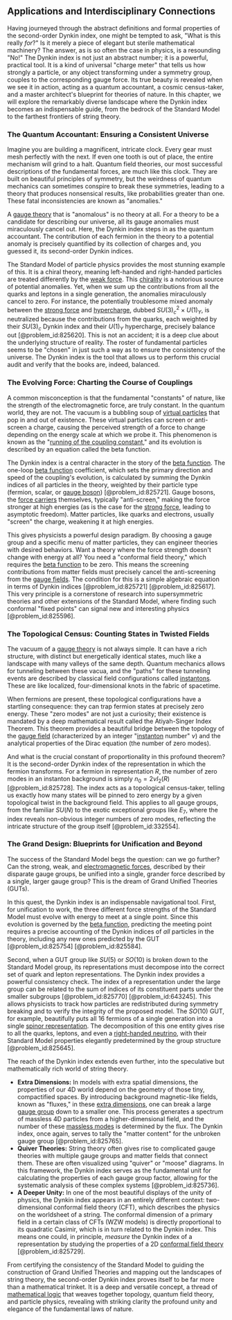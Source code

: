 ## Applications and Interdisciplinary Connections

Having journeyed through the abstract definitions and formal properties of the second-order Dynkin index, one might be tempted to ask, "What is this really *for*?" Is it merely a piece of elegant but sterile mathematical machinery? The answer, as is so often the case in physics, is a resounding "No!" The Dynkin index is not just an abstract number; it is a powerful, practical tool. It is a kind of universal "charge meter" that tells us how strongly a particle, or any object transforming under a symmetry group, couples to the corresponding gauge force. Its true beauty is revealed when we see it in action, acting as a quantum accountant, a cosmic census-taker, and a master architect's blueprint for theories of nature. In this chapter, we will explore the remarkably diverse landscape where the Dynkin index becomes an indispensable guide, from the bedrock of the Standard Model to the farthest frontiers of string theory.

### The Quantum Accountant: Ensuring a Consistent Universe

Imagine you are building a magnificent, intricate clock. Every gear must mesh perfectly with the next. If even one tooth is out of place, the entire mechanism will grind to a halt. Quantum field theories, our most successful descriptions of the fundamental forces, are much like this clock. They are built on beautiful principles of symmetry, but the weirdness of quantum mechanics can sometimes conspire to break these symmetries, leading to a theory that produces nonsensical results, like probabilities greater than one. These fatal inconsistencies are known as "anomalies."

A [gauge theory](@article_id:142498) that is "anomalous" is no theory at all. For a theory to be a candidate for describing our universe, all its gauge anomalies must miraculously cancel out. Here, the Dynkin index steps in as the quantum accountant. The contribution of each fermion in the theory to a potential anomaly is precisely quantified by its collection of charges and, you guessed it, its second-order Dynkin indices.

The Standard Model of particle physics provides the most stunning example of this. It is a chiral theory, meaning left-handed and right-handed particles are treated differently by the [weak force](@article_id:157620). This [chirality](@article_id:143611) is a notorious source of potential anomalies. Yet, when we sum up the contributions from all the quarks and leptons in a single generation, the anomalies miraculously cancel to zero. For instance, the potentially troublesome mixed anomaly between the [strong force](@article_id:154316) and [hypercharge](@article_id:186163), dubbed $SU(3)_c^2 \times U(1)_Y$, is neutralized because the contributions from the quarks, each weighted by their $SU(3)_c$ Dynkin index and their $U(1)_Y$ hypercharge, precisely balance out [@problem_id:825620]. This is not an accident; it is a deep clue about the underlying structure of reality. The roster of fundamental particles seems to be "chosen" in just such a way as to ensure the consistency of the universe. The Dynkin index is the tool that allows us to perform this crucial audit and verify that the books are, indeed, balanced.

### The Evolving Force: Charting the Course of Couplings

A common misconception is that the fundamental "constants" of nature, like the strength of the electromagnetic force, are truly constant. In the quantum world, they are not. The vacuum is a bubbling soup of [virtual particles](@article_id:147465) that pop in and out of existence. These virtual particles can screen or anti-screen a charge, causing the perceived strength of a force to change depending on the energy scale at which we probe it. This phenomenon is known as the "[running of the coupling constant](@article_id:187450)," and its evolution is described by an equation called the beta function.

The Dynkin index is a central character in the story of the [beta function](@article_id:143265). The one-loop [beta function](@article_id:143265) coefficient, which sets the primary direction and speed of the coupling's evolution, is calculated by summing the Dynkin indices of all particles in the theory, weighted by their particle type (fermion, scalar, or [gauge boson](@article_id:273594)) [@problem_id:825721]. Gauge bosons, the [force carriers](@article_id:160940) themselves, typically "anti-screen," making the force stronger at high energies (as is the case for the [strong force](@article_id:154316), leading to asymptotic freedom). Matter particles, like quarks and electrons, usually "screen" the charge, weakening it at high energies.

This gives physicists a powerful design paradigm. By choosing a gauge group and a specific menu of matter particles, they can engineer theories with desired behaviors. Want a theory where the force strength doesn't change with energy at all? You need a "conformal field theory," which requires the [beta function](@article_id:143265) to be zero. This means the screening contributions from matter fields must precisely cancel the anti-screening from the [gauge fields](@article_id:159133). The condition for this is a simple algebraic equation in terms of Dynkin indices [@problem_id:825721] [@problem_id:825617]. This very principle is a cornerstone of research into supersymmetric theories and other extensions of the Standard Model, where finding such conformal "fixed points" can signal new and interesting physics [@problem_id:825596].

### The Topological Census: Counting States in Twisted Fields

The vacuum of a [gauge theory](@article_id:142498) is not always simple. It can have a rich structure, with distinct but energetically identical states, much like a landscape with many valleys of the same depth. Quantum mechanics allows for tunneling between these vacua, and the "paths" for these tunneling events are described by classical field configurations called [instantons](@article_id:152997). These are like localized, four-dimensional knots in the fabric of spacetime.

When fermions are present, these topological configurations have a startling consequence: they can trap fermion states at precisely zero energy. These "zero modes" are not just a curiosity; their existence is mandated by a deep mathematical result called the Atiyah-Singer Index Theorem. This theorem provides a beautiful bridge between the topology of the [gauge field](@article_id:192560) (characterized by an integer "[instanton](@article_id:137228) number" $\nu$) and the analytical properties of the Dirac equation (the number of zero modes).

And what is the crucial constant of proportionality in this profound theorem? It is the second-order Dynkin index of the representation in which the fermion transforms. For a fermion in representation $R$, the number of zero modes in an instanton background is simply $n_0 = 2\nu I_2(R)$ [@problem_id:825728]. The index acts as a topological census-taker, telling us exactly how many states will be pinned to zero energy by a given topological twist in the background field. This applies to all gauge groups, from the familiar $SU(N)$ to the exotic exceptional groups like $E_7$, where the index reveals non-obvious integer numbers of zero modes, reflecting the intricate structure of the group itself [@problem_id:332554].

### The Grand Design: Blueprints for Unification and Beyond

The success of the Standard Model begs the question: can we go further? Can the strong, weak, and [electromagnetic forces](@article_id:195530), described by their disparate gauge groups, be unified into a single, grander force described by a single, larger gauge group? This is the dream of Grand Unified Theories (GUTs).

In this quest, the Dynkin index is an indispensable navigational tool.
First, for unification to work, the three different force strengths of the Standard Model must evolve with energy to meet at a single point. Since this evolution is governed by the [beta function](@article_id:143265), predicting the meeting point requires a precise accounting of the Dynkin indices of *all* particles in the theory, including any new ones predicted by the GUT [@problem_id:825754] [@problem_id:825584].

Second, when a GUT group like $SU(5)$ or $SO(10)$ is broken down to the Standard Model group, its representations must decompose into the correct set of quark and lepton representations. The Dynkin index provides a powerful consistency check. The index of a representation under the large group can be related to the sum of indices of its constituent parts under the smaller subgroups [@problem_id:825770] [@problem_id:643245]. This allows physicists to track how particles are redistributed during symmetry breaking and to verify the integrity of the proposed model. The $SO(10)$ GUT, for example, beautifully puts all 16 fermions of a single generation into a single [spinor representation](@article_id:149431). The decomposition of this one entity gives rise to all the quarks, leptons, and even a [right-handed neutrino](@article_id:160969), with their Standard Model properties elegantly predetermined by the group structure [@problem_id:825645].

The reach of the Dynkin index extends even further, into the speculative but mathematically rich world of string theory.
- **Extra Dimensions:** In models with extra spatial dimensions, the properties of our 4D world depend on the geometry of those tiny, compactified spaces. By introducing background magnetic-like fields, known as "fluxes," in these [extra dimensions](@article_id:160325), one can break a large [gauge group](@article_id:144267) down to a smaller one. This process generates a spectrum of massless 4D particles from a higher-dimensional field, and the number of these [massless modes](@article_id:152307) is determined by the flux. The Dynkin index, once again, serves to tally the "matter content" for the unbroken gauge group [@problem_id:825765].
- **Quiver Theories:** String theory often gives rise to complicated gauge theories with multiple gauge groups and matter fields that connect them. These are often visualized using "quiver" or "moose" diagrams. In this framework, the Dynkin index serves as the fundamental unit for calculating the properties of each gauge group factor, allowing for the systematic analysis of these complex systems [@problem_id:825736].
- **A Deeper Unity:** In one of the most beautiful displays of the unity of physics, the Dynkin index appears in an entirely different context: two-dimensional conformal field theory (CFT), which describes the physics on the worldsheet of a string. The conformal dimension of a primary field in a certain class of CFTs (WZW models) is directly proportional to its quadratic Casimir, which is in turn related to the Dynkin index. This means one could, in principle, *measure* the Dynkin index of a representation by studying the properties of a 2D [conformal field theory](@article_id:144955) [@problem_id:825729].

From certifying the consistency of the Standard Model to guiding the construction of Grand Unified Theories and mapping out the landscapes of string theory, the second-order Dynkin index proves itself to be far more than a mathematical trinket. It is a deep and versatile concept, a thread of [mathematical logic](@article_id:140252) that weaves together topology, quantum field theory, and particle physics, revealing with striking clarity the profound unity and elegance of the fundamental laws of nature.